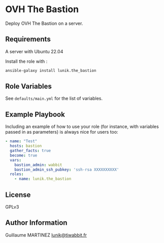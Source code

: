 OVH The Bastion
=========

Deploy OVH The Bastion on a server.

Requirements
------------

A server with Ubuntu 22.04

Install the role with :

```bash
ansible-galaxy install lunik.the_bastion
```

Role Variables
--------------

See `defaults/main.yml` for the list of variables.

Example Playbook
----------------

Including an example of how to use your role (for instance, with variables passed in as parameters) is always nice for users too:

```yaml
- name: "Test"
  hosts: bastion
  gather_facts: true
  become: true
  vars:
    bastion_admin: wabbit
    bastion_admin_ssh_pubkey: 'ssh-rsa XXXXXXXXXX'
  roles:
    - name: lunik.the_bastion
```

License
-------

GPLv3

Author Information
------------------

Guillaume MARTINEZ <lunik@tiwabbit.fr>
